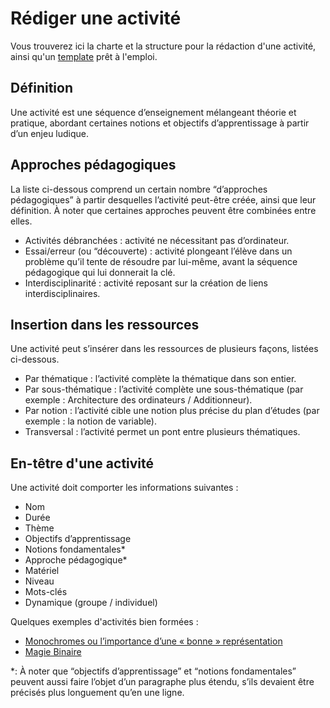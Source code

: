 # Rédiger une activité

Vous trouverez ici la charte et la structure pour la rédaction d'une activité, ainsi qu'un [template](https://github.com/edunumsec2/book/blob/documentation/templates/template-activite.md) prêt à l'emploi.

## Définition

Une activité est une séquence d’enseignement mélangeant théorie et pratique, abordant certaines notions et objectifs d’apprentissage à partir d’un enjeu ludique.

## Approches pédagogiques

La liste ci-dessous comprend un certain nombre “d’approches pédagogiques” à partir desquelles l’activité peut-être créée, ainsi que leur définition. À noter que certaines approches peuvent être combinées entre elles. 
- Activités débranchées : activité ne nécessitant pas d’ordinateur. 
- Essai/erreur (ou “découverte) : activité plongeant l’élève dans un problème qu’il tente de résoudre par lui-même, avant la séquence pédagogique qui lui donnerait la clé. 
- Interdisciplinarité : activité reposant sur la création de liens interdisciplinaires. 

## Insertion dans les ressources
Une activité peut s’insérer dans les ressources de plusieurs façons, listées ci-dessous. 
- Par thématique : l’activité complète la thématique dans son entier. 
- Par sous-thématique : l’activité complète une sous-thématique (par exemple : Architecture des ordinateurs / Additionneur). 
- Par notion : l’activité cible une notion plus précise du plan d’études (par exemple : la notion de variable). 
- Transversal : l’activité permet un pont entre plusieurs thématiques. 

## En-têtre d'une activité
Une activité doit comporter les informations suivantes :
- Nom
- Durée
- Thème
- Objectifs d’apprentissage
- Notions fondamentales*
- Approche pédagogique*
- Matériel
- Niveau
- Mots-clés
- Dynamique (groupe / individuel)

Quelques exemples d'activités bien formées :
- [Monochromes ou l’importance d’une « bonne » représentation](https://enseigner.modulo-info.ch/algo1/activ/monochromes.html)
- [Magie Binaire](https://enseigner.modulo-info.ch/rep-info/activ/magie_binaire.html)

*: À noter que “objectifs d’apprentissage” et “notions fondamentales” peuvent aussi faire l’objet d’un paragraphe plus étendu, s’ils devaient être précisés plus longuement qu’en une ligne.
